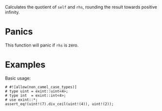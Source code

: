 Calculates the quotient of `self` and `rhs`, rounding the result towards positive infinity.

# Panics

This function will panic if `rhs` is zero.

# Examples

Basic usage:

```
# #![allow(non_camel_case_types)]
# type uint = exint::uint<4>;
# type int  = exint::int<4>;
# use exint::*;
assert_eq!(uint!(7).div_ceil(uint!(4)), uint!(2));
```
